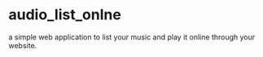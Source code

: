 # audio_list_onlne
a simple web application to list your music and play it online through your website.
